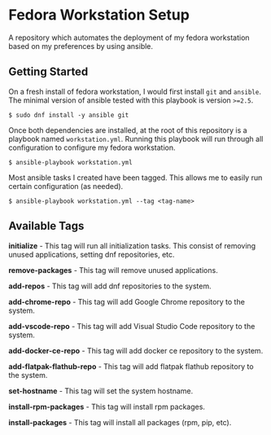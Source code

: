 # Fedora Workstation Setup

A repository which automates the deployment of my fedora workstation based
on my preferences by using ansible.

## Getting Started

On a fresh install of fedora workstation, I would first install `git` and
`ansible`. The minimal version of ansible tested with this playbook is
version `>=2.5`.

```
$ sudo dnf install -y ansible git
```

Once both dependencies are installed, at the root of this repository is a
playbook named `workstation.yml`. Running this playbook will run through all
configuration to configure my fedora workstation.

```
$ ansible-playbook workstation.yml
```

Most ansible tasks I created have been tagged. This allows me to easily run
certain configuration (as needed).

```
$ ansible-playbook workstation.yml --tag <tag-name>
```

## Available Tags

**initialize** - This tag will run all initialization tasks. This consist of
removing unused applications, setting dnf repositories, etc.

**remove-packages** - This tag will remove unused applications.

**add-repos** - This tag will add dnf repositories to the system.

**add-chrome-repo** - This tag will add Google Chrome repository to the
system.

**add-vscode-repo** - This tag will add Visual Studio Code repository to
the system.

**add-docker-ce-repo** - This tag will add docker ce repository to the
system.

**add-flatpak-flathub-repo** - This tag will add flatpak flathub repository to
the system.

**set-hostname** - This tag will set the system hostname.

**install-rpm-packages** - This tag will install rpm packages.

**install-packages** - This tag will install all packages (rpm, pip, etc).

